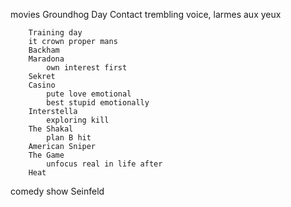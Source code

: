 movies 
        Groundhog Day
        Contact 
            trembling voice, larmes aux yeux 
        
        Training day
        it crown proper mans
        Backham
        Maradona
            own interest first
        Sekret
        Casino
            pute love emotional 
            best stupid emotionally 
        Interstella
            exploring kill 
        The Shakal
            plan B hit
        American Sniper
        The Game
            unfocus real in life after
        Heat


comedy show
    Seinfeld